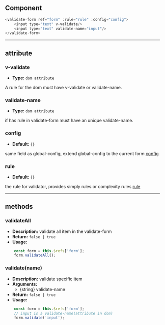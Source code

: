 ## Component
```js
<validate-form ref="form" :rule="rule" :config="config">
    <input type="text" v-validate/>
    <input type="text" validate-name="input"/>
</validate-form>
```
---
## attribute

### v-validate
- **Type:** `dom attribute`

A rule for the dom must have v-validate or validate-name.

### validate-name
- **Type:** `dom attribute`

if has rule in validate-form must have an unique validate-name.

### config

- **Default:** `{}`

same field as global-config, extend global-config to the current form.[config](config.md)

### rule

- **Default:** `{}`

the rule for validator, provides simply rules or complexity rules.[rule](rule.md)

---
## methods

### validateAll
- **Description:** validate all item in the validate-form
- **Return:** `false | true`
- **Usage:** 
```js
    const form = this.$refs['form'];
    form.validateAll();
```

### validate(name)
- **Description:** validate specific item
- **Arguments:**
    - {string} validate-name
- **Return:** `false | true`
- **Usage:**
```js
    const form = this.$refs['form'];
    // input is a validate-name(attribute in dom)
    form.validate('input');
```
